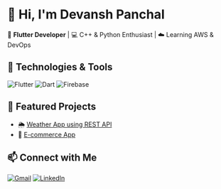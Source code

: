# 👋 Hi, I'm Devansh Panchal

🎯 **Flutter Developer** | 💻 C++ & Python Enthusiast | ☁️ Learning AWS & DevOps

## 🔧 Technologies & Tools
![Flutter](https://img.shields.io/badge/Flutter-02569B?logo=flutter&logoColor=white)
![Dart](https://img.shields.io/badge/Dart-0175C2?logo=dart&logoColor=white)
![Firebase](https://img.shields.io/badge/Firebase-FFCA28?logo=firebase&logoColor=black)

## 📂 Featured Projects
- 🌦️ [Weather App using REST API](https://github.com/Devansh073/Weather-app-Flutter)
- 🛒 [E-commerce App]((https://github.com/Devansh073/Nike_app))

## 📫 Connect with Me
[![Gmail](https://img.shields.io/badge/Gmail-red?logo=gmail&logoColor=white)](mailto:devanshpanchal722003@gmail.com)
[![LinkedIn](https://img.shields.io/badge/LinkedIn-blue?logo=linkedin)](www.linkedin.com/in/devanshpanchal2003)
